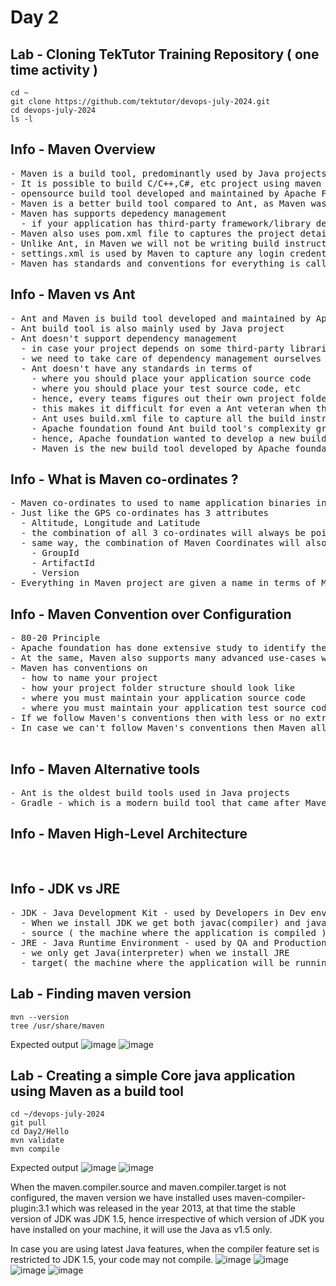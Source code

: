 # Day 2

## Lab - Cloning TekTutor Training Repository ( one time activity )
```
cd ~
git clone https://github.com/tektutor/devops-july-2024.git
cd devops-july-2024
ls -l
```

## Info - Maven Overview
<pre>
- Maven is a build tool, predominantly used by Java projects but it is language agnostic(independent) tool
- It is possible to build C/C++,C#, etc project using maven 
- opensource build tool developed and maintained by Apache Foundation 
- Maven is a better build tool compared to Ant, as Maven was created by same Apache Foundation resolving all the issues that Ant build tool had
- Maven has supports depedency management
  - if your application has third-party framework/library dependency, those jar files will be automatically downloaded and their class path is managed by Maven if you have just mentioned the maven co-ordinates of the dependent libraries in the pom.xml
- Maven also uses pom.xml file to captures the project details
- Unlike Ant, in Maven we will not be writing build instructions in pom.xml, we just provide some meta-data while Maven takes care of build the language specific build instructions
- settings.xml is used by Maven to capture any login credentials, gloabal maven settings, etc.,
- Maven has standards and conventions for everything is called Convention over Configuration
</pre>

## Info - Maven vs Ant
<pre>
- Ant and Maven is build tool developed and maintained by Apache Foundation
- Ant build tool is also mainly used by Java project
- Ant doesn't support dependency management
  - in case your project depends on some third-party libraries, Ant doesn't have an inbuilt feature to download them, manage class path, etc
  - we need to take care of dependency management ourselves
  - Ant doesn't have any standards in terms of
    - where you should place your application source code
    - where you should place your test source code, etc
    - hence, every teams figures out their own project folder structure
    - this makes it difficult for even a Ant veteran when they move in to a new project which is based on Ant
    - Ant uses build.xml file to capture all the build instructions, which is not a good idea
    - Apache foundation found Ant build tool's complexity grows as the size of project grows
    - hence, Apache foundation wanted to develop a new build tool which will solve all the above Ant issues
    - Maven is the new build tool developed by Apache foundation which solves all the Ant issues
</pre>

## Info - What is Maven co-ordinates ?
<pre>
- Maven co-ordinates to used to name application binaries in such a way, each artifactory(.jar, war, ear, zip, etc) has an unique name within the Maven repositories
- Just like the GPS co-ordinates has 3 attributes
  - Altitude, Longitude and Latitude
  - the combination of all 3 co-ordinates will always be pointing to an unique location on earth
  - same way, the combination of Maven Coordinates will also be unique to point to single artifact
    - GroupId
    - ArtifactId
    - Version 
- Everything in Maven project are given a name in terms of Maven co-ordinates
</pre>  

## Info - Maven Convention over Configuration
<pre>
- 80-20 Principle
- Apache foundation has done extensive study to identify the most common usecase of Maven and they made it simple
- At the same, Maven also supports many advanced use-cases where you may not be able to follow the Maven's conventions strictly, in such cases you need to do more configurations in pom.xml and settings.xml files.
- Maven has conventions on
  - how to name your project
  - how your project folder structure should look like
  - where you must maintain your application source code 
  - where you must maintain your application test source code
- If we follow Maven's conventions then with less or no extra configuraiton we can manage a project 
- In case we can't follow Maven's conventions then Maven allows us configure to help Maven follow your convention
  
</pre>  

## Info - Maven Alternative tools
<pre>
- Ant is the oldest build tools used in Java projects
- Gradle - which is a modern build tool that came after Maven
</pre>

## Info - Maven High-Level Architecture
<pre>
  
</pre>

## Info - JDK vs JRE
<pre>
- JDK - Java Development Kit - used by Developers in Dev environment
  - When we install JDK we get both javac(compiler) and java(interpretter)
  - source ( the machine where the application is compiled )
- JRE - Java Runtime Environment - used by QA and Production environments
  - we only get Java(interpreter) when we install JRE
  - target( the machine where the application will be running)
</pre>


## Lab - Finding maven version
```
mvn --version
tree /usr/share/maven
```

Expected output
![image](https://github.com/user-attachments/assets/2b3db5bd-5a06-43a2-abb9-e0082fcac5ce)
![image](https://github.com/user-attachments/assets/996d13ae-4cff-434d-862f-35f61a18610f)

## Lab - Creating a simple Core java application using Maven as a build tool
```
cd ~/devops-july-2024
git pull
cd Day2/Hello
mvn validate
mvn compile
```

Expected output
![image](https://github.com/user-attachments/assets/b4491893-ebb9-495d-b0c1-0bf443cb3bd3)
![image](https://github.com/user-attachments/assets/a01cc59a-f1c0-468c-9458-75dda5c5a92b)

When the maven.compiler.source and maven.compiler.target is not configured, the maven version we have installed uses maven-compiler-plugin:3.1 which was released in the year 2013, at that time the stable version of JDK was JDK 1.5, hence irrespective of which version of JDK you have installed on your machine, it will use the Java as v1.5 only.

In case you are using latest Java features, when the compiler feature set is restricted to JDK 1.5, your code may not compile.
![image](https://github.com/user-attachments/assets/9768ff82-d100-4c18-9f88-286680b97c6b)
![image](https://github.com/user-attachments/assets/d1dc4934-5b81-446d-944e-feaa1dd50594)
![image](https://github.com/user-attachments/assets/1eeb5395-9b8a-43ad-a28f-80f3954a7dff)
![image](https://github.com/user-attachments/assets/2c2d4f32-b7a6-4293-a8e9-2c26b1c51014)
